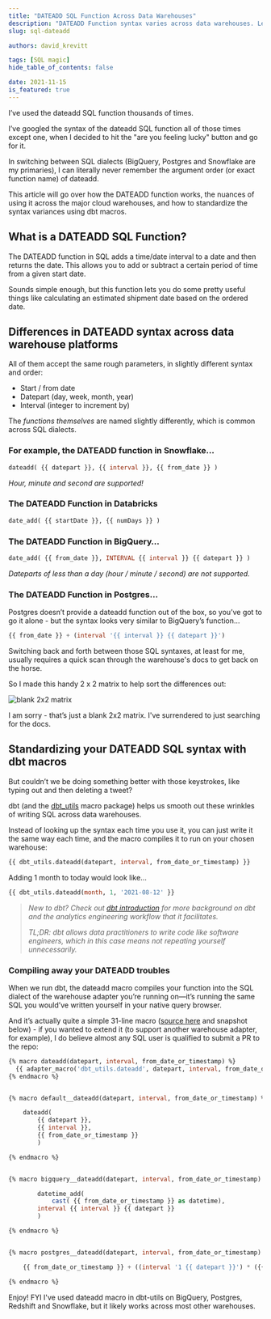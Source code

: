 ```yaml
---
title: "DATEADD SQL Function Across Data Warehouses"
description: "DATEADD Function syntax varies across data warehouses. Learn how to standardize your syntax no matter the container."
slug: sql-dateadd

authors: david_krevitt

tags: [SQL magic]
hide_table_of_contents: false

date: 2021-11-15
is_featured: true
---
```


I’ve used the dateadd SQL function thousands of times.

I’ve googled the syntax of the dateadd SQL function all of those times except one, when I decided to hit the "are you feeling lucky" button and go for it.

In switching between SQL dialects (BigQuery, Postgres and Snowflake are my primaries), I can literally never remember the argument order (or exact function name) of dateadd.

This article will go over how the DATEADD function works, the nuances of using it across the major cloud warehouses, and how to standardize the syntax variances using dbt macros.

<!--truncate-->

## What is a DATEADD SQL Function?

The DATEADD function in SQL adds a time/date interval to a date and then returns the date. This allows you to add or subtract a certain period of time from a given start date.

Sounds simple enough, but this function lets you do some pretty useful things like calculating an estimated shipment date based on the ordered date.


## Differences in DATEADD syntax across data warehouse platforms

All of them accept the same rough parameters, in slightly different syntax and order:

* Start / from date
* Datepart (day, week, month, year)
* Interval (integer to increment by)

The *functions themselves* are named slightly differently, which is common across SQL dialects.

### For example, the DATEADD function in Snowflake…

```sql
dateadd( {{ datepart }}, {{ interval }}, {{ from_date }} )
``` 

*Hour, minute and second are supported!*

### The DATEADD Function in Databricks

```sql
date_add( {{ startDate }}, {{ numDays }} )
```

### The DATEADD Function in BigQuery…

```sql
date_add( {{ from_date }}, INTERVAL {{ interval }} {{ datepart }} )
``` 

*Dateparts of less than a day (hour / minute / second) are not supported.*

### The DATEADD Function in Postgres...

Postgres doesn’t provide a dateadd function out of the box, so you’ve got to go it alone - but the syntax looks very similar to BigQuery’s function…
	
```sql
{{ from_date }} + (interval '{{ interval }} {{ datepart }}')
```

Switching back and forth between those SQL syntaxes, at least for me, usually requires a quick scan through the warehouse's docs to get back on the horse.

So I made this handy 2 x 2 matrix to help sort the differences out:

![blank 2x2 matrix](/img/blog/dateadd_matrix.png)

I am sorry - that’s just a blank 2x2 matrix. I've surrendered to just searching for the docs.

## Standardizing your DATEADD SQL syntax with dbt macros

But couldn’t we be doing something better with those keystrokes, like typing out and then deleting a tweet?

dbt (and the [dbt_utils](https://hub.getdbt.com/dbt-labs/dbt_utils/latest/#dateadd-source-macros-cross_db_utils-dateadd-sql-) macro package) helps us smooth out these wrinkles of writing SQL across data warehouses.

Instead of looking up the syntax each time you use it, you can just write it the same way each time, and the macro compiles it to run on your chosen warehouse:

```sql
{{ dbt_utils.dateadd(datepart, interval, from_date_or_timestamp) }}
```

Adding 1 month to today would look like...

```sql
{{ dbt_utils.dateadd(month, 1, '2021-08-12' }}
```

> *New to dbt?  Check out [dbt introduction](https://docs.getdbt.com/docs/introduction) for more background on dbt and the analytics engineering workflow that it facilitates.*
> 
> *TL;DR: dbt allows data practitioners to write code like software engineers, which in this case means not repeating yourself unnecessarily.*

### Compiling away your DATEADD troubles

When we run dbt, the dateadd macro compiles your function into the SQL dialect of the warehouse adapter you’re running on—it’s running the same SQL you would’ve written yourself in your native query browser.

And it’s actually quite a simple 31-line macro ([source here](https://github.com/dbt-labs/dbt-utils/blob/0.1.20/macros/cross_db_utils/dateadd.sql) and snapshot below) - if you wanted to extend it (to support another warehouse adapter, for example), I do believe almost any SQL user is qualified to submit a PR to the repo:

```sql
{% macro dateadd(datepart, interval, from_date_or_timestamp) %}
  {{ adapter_macro('dbt_utils.dateadd', datepart, interval, from_date_or_timestamp) }}
{% endmacro %}


{% macro default__dateadd(datepart, interval, from_date_or_timestamp) %}

    dateadd(
        {{ datepart }},
        {{ interval }},
        {{ from_date_or_timestamp }}
        )

{% endmacro %}


{% macro bigquery__dateadd(datepart, interval, from_date_or_timestamp) %}

        datetime_add(
            cast( {{ from_date_or_timestamp }} as datetime),
        interval {{ interval }} {{ datepart }}
        )

{% endmacro %}


{% macro postgres__dateadd(datepart, interval, from_date_or_timestamp) %}

    {{ from_date_or_timestamp }} + ((interval '1 {{ datepart }}') * ({{ interval }}))

{% endmacro %}
```

Enjoy! FYI I've used dateadd macro in dbt-utils on BigQuery, Postgres, Redshift and Snowflake, but it likely works across most other warehouses.

